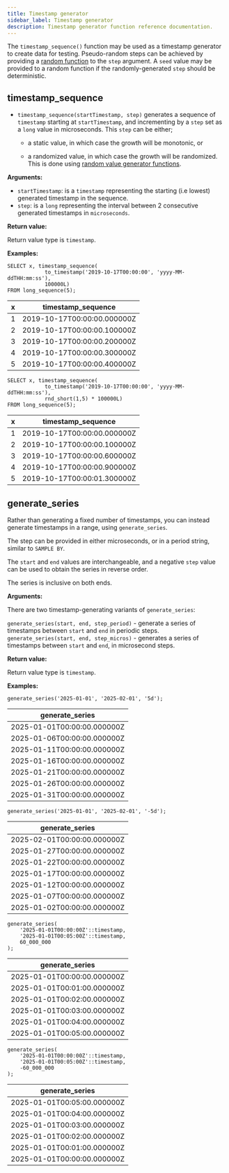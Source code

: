 ```yaml
---
title: Timestamp generator
sidebar_label: Timestamp generator
description: Timestamp generator function reference documentation.
---
```


The `timestamp_sequence()` function may be used as a timestamp generator to
create data for testing. Pseudo-random steps can be achieved by providing a
[random function](/docs/reference/function/random-value-generator/) to the
`step` argument. A `seed` value may be provided to a random function if the
randomly-generated `step` should be deterministic.


## timestamp_sequence

- `timestamp_sequence(startTimestamp, step)` generates a sequence of `timestamp`
  starting at `startTimestamp`, and incrementing by a `step` set as a `long`
  value in microseconds. This `step` can be either;

  - a static value, in which case the growth will be monotonic, or

  - a randomized value, in which case the growth will be randomized. This is
    done using
    [random value generator functions](/docs/reference/function/random-value-generator/).

**Arguments:**

- `startTimestamp`: is a `timestamp` representing the starting (i.e lowest)
  generated timestamp in the sequence.
- `step`: is a `long` representing the interval between 2 consecutive generated
  timestamps in `microseconds`.

**Return value:**

Return value type is `timestamp`.

**Examples:**

```questdb-sql title="Monotonic timestamp increase"
SELECT x, timestamp_sequence(
            to_timestamp('2019-10-17T00:00:00', 'yyyy-MM-ddTHH:mm:ss'),
            100000L)
FROM long_sequence(5);
```

| x   | timestamp_sequence          |
| --- | --------------------------- |
| 1   | 2019-10-17T00:00:00.000000Z |
| 2   | 2019-10-17T00:00:00.100000Z |
| 3   | 2019-10-17T00:00:00.200000Z |
| 4   | 2019-10-17T00:00:00.300000Z |
| 5   | 2019-10-17T00:00:00.400000Z |

```questdb-sql title="Randomized timestamp increase"
SELECT x, timestamp_sequence(
            to_timestamp('2019-10-17T00:00:00', 'yyyy-MM-ddTHH:mm:ss'),
            rnd_short(1,5) * 100000L)
FROM long_sequence(5);
```

| x   | timestamp_sequence          |
| --- | --------------------------- |
| 1   | 2019-10-17T00:00:00.000000Z |
| 2   | 2019-10-17T00:00:00.100000Z |
| 3   | 2019-10-17T00:00:00.600000Z |
| 4   | 2019-10-17T00:00:00.900000Z |
| 5   | 2019-10-17T00:00:01.300000Z |


## generate_series

Rather than generating a fixed number of timestamps, you can instead generate timestamps in a range, 
using `generate_series`.

The step can be provided in either microseconds, or in a period string, similar to `SAMPLE BY`.

The `start` and `end` values are interchangeable, and a negative `step` value can be used to 
obtain the series in reverse order.

The series is inclusive on both ends.

**Arguments:**

There are two timestamp-generating variants of `generate_series`:

`generate_series(start, end, step_period)` - generate a series of timestamps between `start` and `end`
in periodic steps.
`generate_series(start, end, step_micros)` - generates a series of timestamps between `start` and `end`,
in microsecond steps.


**Return value:**

Return value type is `timestamp`.

**Examples:**

```questdb-sql title="fwd series with period" demo
generate_series('2025-01-01', '2025-02-01', '5d');
```

| generate_series             |
| --------------------------- |
| 2025-01-01T00:00:00.000000Z |
| 2025-01-06T00:00:00.000000Z |
| 2025-01-11T00:00:00.000000Z |
| 2025-01-16T00:00:00.000000Z |
| 2025-01-21T00:00:00.000000Z |
| 2025-01-26T00:00:00.000000Z |
| 2025-01-31T00:00:00.000000Z |

```questdb-sql title="bwd series with period" demo
generate_series('2025-01-01', '2025-02-01', '-5d');
```

| generate_series             |
| --------------------------- |
| 2025-02-01T00:00:00.000000Z |
| 2025-01-27T00:00:00.000000Z |
| 2025-01-22T00:00:00.000000Z |
| 2025-01-17T00:00:00.000000Z |
| 2025-01-12T00:00:00.000000Z |
| 2025-01-07T00:00:00.000000Z |
| 2025-01-02T00:00:00.000000Z |

```questdb-sql title="fwd series with micro step demo
generate_series(
	'2025-01-01T00:00:00Z'::timestamp, 
	'2025-01-01T00:05:00Z'::timestamp, 
	60_000_000
);
```

| generate_series             |
| --------------------------- |
| 2025-01-01T00:00:00.000000Z |
| 2025-01-01T00:01:00.000000Z |
| 2025-01-01T00:02:00.000000Z |
| 2025-01-01T00:03:00.000000Z |
| 2025-01-01T00:04:00.000000Z |
| 2025-01-01T00:05:00.000000Z |


```questdb-sql title="vwd series with micro step demo
generate_series(
	'2025-01-01T00:00:00Z'::timestamp, 
	'2025-01-01T00:05:00Z'::timestamp, 
	-60_000_000
);
```

| generate_series             |
| --------------------------- |
| 2025-01-01T00:05:00.000000Z |
| 2025-01-01T00:04:00.000000Z |
| 2025-01-01T00:03:00.000000Z |
| 2025-01-01T00:02:00.000000Z |
| 2025-01-01T00:01:00.000000Z |
| 2025-01-01T00:00:00.000000Z |